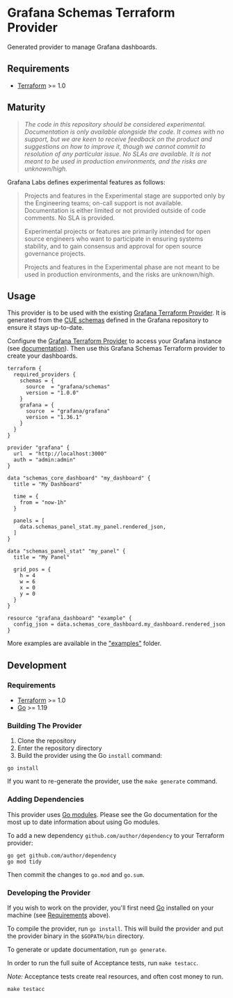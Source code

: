 # Grafana Schemas Terraform Provider

Generated provider to manage Grafana dashboards. 

## Requirements

- [Terraform](https://www.terraform.io/downloads.html) >= 1.0

## Maturity

> _The code in this repository should be considered experimental. Documentation is only
available alongside the code. It comes with no support, but we are keen to receive
feedback on the product and suggestions on how to improve it, though we cannot commit
to resolution of any particular issue. No SLAs are available. It is not meant to be used
in production environments, and the risks are unknown/high._

Grafana Labs defines experimental features as follows:

> Projects and features in the Experimental stage are supported only by the Engineering
teams; on-call support is not available. Documentation is either limited or not provided
outside of code comments. No SLA is provided.
>
> Experimental projects or features are primarily intended for open source engineers who
want to participate in ensuring systems stability, and to gain consensus and approval
for open source governance projects.
>
> Projects and features in the Experimental phase are not meant to be used in production
environments, and the risks are unknown/high.

## Usage

This provider is to be used with the existing [Grafana Terraform Provider](https://registry.terraform.io/providers/grafana/grafana/latest). It is generated from the [CUE schemas](https://github.com/grafana/grafana/blob/main/kinds/dashboard/dashboard_kind.cue) defined in the Grafana repository to ensure it stays up-to-date.

Configure the [Grafana Terraform Provider](https://registry.terraform.io/providers/grafana/grafana/latest) to access your Grafana instance (see [documentation](https://grafana.com/docs/grafana-cloud/infrastructure-as-code/terraform/)). Then use this Grafana Schemas Terraform provider to create your dashboards.

```
terraform {
  required_providers {
    schemas = {
      source  = "grafana/schemas"
      version = "1.0.0"
    }
    grafana = {
      source  = "grafana/grafana"
      version = "1.36.1"
    }
  }
}

provider "grafana" {
  url  = "http://localhost:3000"
  auth = "admin:admin"
}

data "schemas_core_dashboard" "my_dashboard" {
  title = "My Dashboard"

  time = {
    from = "now-1h"
  }

  panels = [
    data.schemas_panel_stat.my_panel.rendered_json,
  ]
}

data "schemas_panel_stat" "my_panel" {
  title = "My Panel"

  grid_pos = {
    h = 4
    w = 6
    x = 0
    y = 0
  }
}

resource "grafana_dashboard" "example" {
  config_json = data.schemas_core_dashboard.my_dashboard.rendered_json
}
```

More examples are available in the ["examples"](https://github.com/grafana/terraform-provider-schemas/tree/main/examples/data-sources/schemas_core_dashboard) folder.

## Development

### Requirements

- [Terraform](https://www.terraform.io/downloads.html) >= 1.0
- [Go](https://golang.org/doc/install) >= 1.19

### Building The Provider

1. Clone the repository
1. Enter the repository directory
1. Build the provider using the Go `install` command:

```shell
go install
```

If you want to re-generate the provider, use the `make generate` command.

### Adding Dependencies

This provider uses [Go modules](https://github.com/golang/go/wiki/Modules).
Please see the Go documentation for the most up to date information about using Go modules.

To add a new dependency `github.com/author/dependency` to your Terraform provider:

```shell
go get github.com/author/dependency
go mod tidy
```

Then commit the changes to `go.mod` and `go.sum`.

### Developing the Provider

If you wish to work on the provider, you'll first need [Go](http://www.golang.org) installed on your machine (see [Requirements](#requirements) above).

To compile the provider, run `go install`. This will build the provider and put the provider binary in the `$GOPATH/bin` directory.

To generate or update documentation, run `go generate`.

In order to run the full suite of Acceptance tests, run `make testacc`.

*Note:* Acceptance tests create real resources, and often cost money to run.

```shell
make testacc
```
